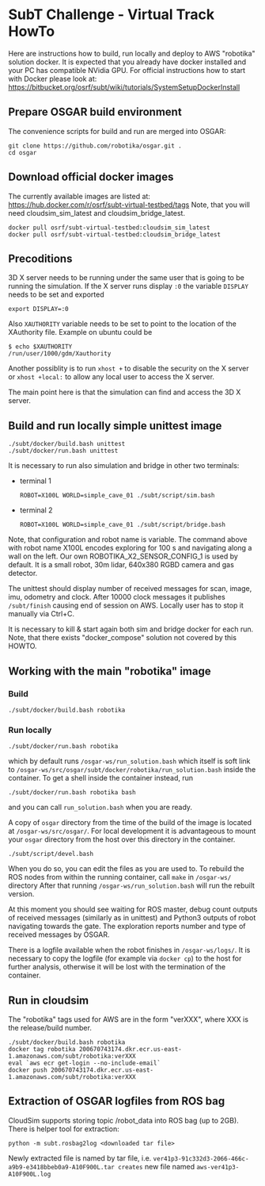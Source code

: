 # SubT Challenge - Virtual Track HowTo

Here are instructions how to build, run locally and deploy to AWS "robotika" solution docker.
It is expected that you already have docker installed and your PC has compatible NVidia GPU.
For official instructions how to start with Docker please look at:
  https://bitbucket.org/osrf/subt/wiki/tutorials/SystemSetupDockerInstall


## Prepare OSGAR build environment
The convenience scripts for build and run are merged into OSGAR:
```
git clone https://github.com/robotika/osgar.git .
cd osgar
```

## Download official docker images
The currently available images are listed at:
  https://hub.docker.com/r/osrf/subt-virtual-testbed/tags
Note, that you will need cloudsim_sim_latest and cloudsim_bridge_latest.
```
docker pull osrf/subt-virtual-testbed:cloudsim_sim_latest
docker pull osrf/subt-virtual-testbed:cloudsim_bridge_latest
```

## Precoditions

3D X server needs to be running under the same user that is going to be running the simulation.
If the X server runs display `:0` the variable `DISPLAY` needs to be set and exported
```
export DISPLAY=:0
```
Also `XAUTHORITY` variable needs to be set to point to the location of the XAuthority file. Example on
ubuntu could be
```
$ echo $XAUTHORITY
/run/user/1000/gdm/Xauthority
```
Another possiblity is to run `xhost +` to disable the security on the X server or `xhost +local:` to allow
any local user to access the X server.

The main point here is that the simulation can find and access the 3D X server.

## Build and run locally simple unittest image
```
./subt/docker/build.bash unittest
./subt/docker/run.bash unittest
```
It is necessary to run also simulation and bridge in other two terminals:
- terminal 1
    ```
    ROBOT=X100L WORLD=simple_cave_01 ./subt/script/sim.bash
    ```

- terminal 2
    ```
    ROBOT=X100L WORLD=simple_cave_01 ./subt/script/bridge.bash
    ```

Note, that configuration and robot name is variable. The command above with
robot name X100L encodes exploring for 100 s and navigating
along a wall on the left. Our own ROBOTIKA_X2_SENSOR_CONFIG_1 is used by default. It is
a small robot, 30m lidar, 640x380 RGBD camera and gas detector.

The unittest should display number of received messages for scan, image, imu, odometry and clock. After 10000 clock
messages it publishes `/subt/finish` causing end of session on AWS. Locally user has to stop it manually via Ctrl+C.

It is necessary to kill & start again both sim and bridge docker for each run. Note, that there exists "docker_compose"
solution not covered by this HOWTO.


## Working with the main "robotika" image

### Build
```
./subt/docker/build.bash robotika
```

### Run locally

```commandline
./subt/docker/run.bash robotika
```
which by default runs `/osgar-ws/run_solution.bash` which itself is soft link to
`/osgar-ws/src/osgar/subt/docker/robotika/run_solution.bash` inside the container.
To get a shell inside the container instead, run
```commandline
./subt/docker/run.bash robotika bash
```
and you can call `run_solution.bash` when you are ready.

A copy of `osgar` directory from the time of the build of the image is located
at `/osgar-ws/src/osgar/`. For local development it is advantageous
to mount your `osgar` directory from the host over this directory in the container.

```commandline
./subt/script/devel.bash
```

When you do so, you can edit the files as you are used to. To rebuild the ROS
nodes from within the running container, call `make` in `/osgar-ws/` directory
After that running `/osgar-ws/run_solution.bash` will run the rebuilt version.

At this moment you should see waiting for ROS master, debug count outputs of received messages
(similarly as in unittest) and Python3 outputs of robot navigating towards the gate. The exploration reports
number and type of received messages by OSGAR.

There is a logfile available when the robot finishes in `/osgar-ws/logs/`.
It is necessary to copy the logfile (for example
via `docker cp`) to the host for further analysis, otherwise
it will be lost with the termination of the container.


## Run in cloudsim

The "robotika" tags used for AWS are in the form "verXXX", where XXX is the release/build number.

```
./subt/docker/build.bash robotika
docker tag robotika 200670743174.dkr.ecr.us-east-1.amazonaws.com/subt/robotika:verXXX
eval `aws ecr get-login --no-include-email`
docker push 200670743174.dkr.ecr.us-east-1.amazonaws.com/subt/robotika:verXXX
```

## Extraction of OSGAR logfiles from ROS bag

CloudSim supports storing topic /robot_data into ROS bag (up to 2GB). There is helper tool for extraction:
```
python -m subt.rosbag2log <downloaded tar file>
```

Newly extracted file is named by tar file, i.e. `ver41p3-91c332d3-2066-466c-a9b9-e3418bbeb0a9-A10F900L.tar creates`
new file named `aws-ver41p3-A10F900L.log`
